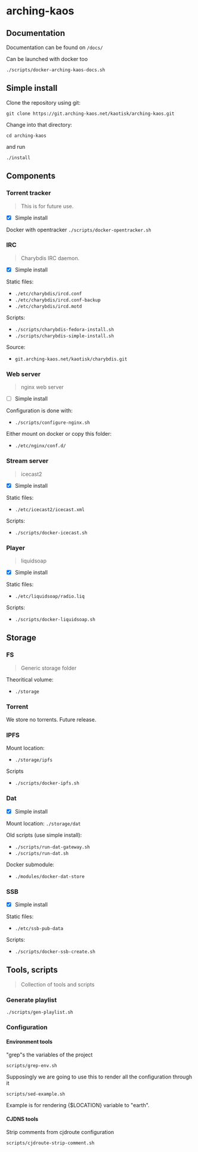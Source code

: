 # arching-kaos

## Documentation

Documentation can be found on `/docs/`

Can be launched with docker too

`./scripts/docker-arching-kaos-docs.sh`

## Simple install

Clone the repository using git:

`git clone https://git.arching-kaos.net/kaotisk/arching-kaos.git`

Change into that directory:

`cd arching-kaos`

and run

`./install`

## Components

### Torrent tracker
> This is for future use.

- [x] Simple install

Docker with opentracker
`./scripts/docker-opentracker.sh`

### IRC
> Charybdis IRC daemon.

- [x] Simple install

Static files:
- `./etc/charybdis/ircd.conf`
- `./etc/charybdis/ircd.conf-backup`
- `./etc/charybdis/ircd.motd`

Scripts:
- `./scripts/charybdis-fedora-install.sh`
- `./scripts/charybdis-simple-install.sh`

Source:
- `git.arching-kaos.net/kaotisk/charybdis.git`

### Web server
> nginx web server

- [ ] Simple install

Configuration is done with:
- `./scripts/configure-nginx.sh`

Either mount on docker or copy this folder:
- `./etc/nginx/conf.d/`

### Stream server
> icecast2

- [x] Simple install

Static files:
- `./etc/icecast2/icecast.xml`

Scripts:
- `./scripts/docker-icecast.sh`

### Player
> liquidsoap

- [x] Simple install

Static files:
- `./etc/liquidsoap/radio.liq`

Scripts:
- `./scripts/docker-liquidsoap.sh`

## Storage

### FS
> Generic storage folder

Theoritical volume:
- `./storage`

### Torrent

We store no torrents. Future release.

### IPFS

Mount location:
- `./storage/ipfs`

Scripts
- `./scripts/docker-ipfs.sh`

### Dat

- [x] Simple install

Mount location:
`./storage/dat`

Old scripts (use simple install):
- `./scripts/run-dat-gateway.sh`
- `./scripts/run-dat.sh`

Docker submodule:
- `./modules/docker-dat-store`

### SSB

- [x] Simple install

Static files:
- `./etc/ssb-pub-data`

Scripts:
- `./scripts/docker-ssb-create.sh`

## Tools, scripts
> Collection of tools and scripts

### Generate playlist

`./scripts/gen-playlist.sh`

### Configuration

#### Environment tools

"grep"s the variables of the project

`scripts/grep-env.sh`

Supposingly we are going to use this to render all the configuration through it

`scripts/sed-example.sh`

Example is for rendering {$LOCATION} variable to "earth".

#### CJDNS tools

Strip comments from cjdroute configuration

`scripts/cjdroute-strip-comment.sh`


